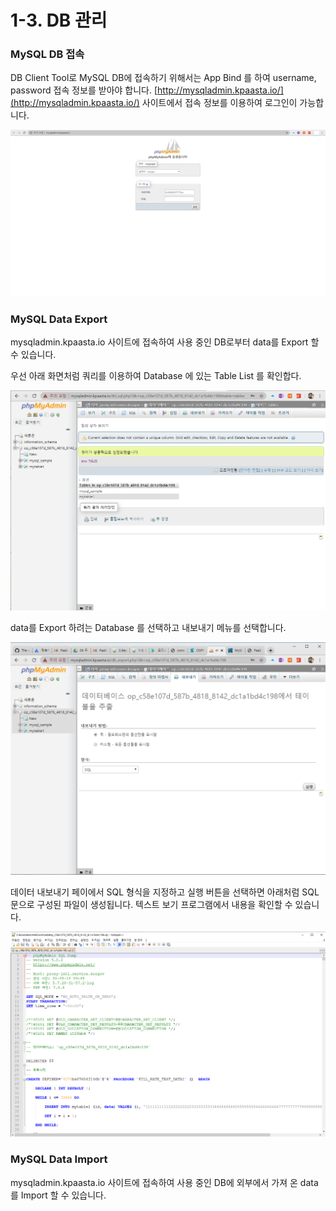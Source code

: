 # 1-3. DB 관리

### MySQL DB 접속    

DB Client Tool로 MySQL DB에 접속하기 위해서는 App Bind 를 하여 username, password 접속 정보를 받아야 합니다. [http://mysqladmin.kpaasta.io/](http://mysqladmin.kpaasta.io/) 사이트에서 접속 정보를 이용하여 로그인이 가능합니다.

![](../.gitbook/assets/mysql_-_dbclient_%20%282%29.png)

### MySQL Data Export

mysqladmin.kpaasta.io 사이트에 접속하여 사용 중인 DB로부터 data를 Export 할 수 있습니다.

우선 아래 화면처럼 쿼리를 이용하여 Database 에 있는 Table List 를 확인합다.

![](../.gitbook/assets/showtables.png)

data를 Export 하려는 Database 를 선택하고 내보내기 메뉴를 선택합니다.

![](../.gitbook/assets/export_tables_1.png)

데이터 내보내기 페이에서 SQL 형식을 지정하고 실행 버튼을 선택하면 아래처럼 SQL 문으로 구성된 파일이 생성됩니다. 텍스트 보기 프로그램에서 내용을 확인할 수 있습니다.

![](../.gitbook/assets/export_tables_2.png)



### MySQL Data Import

mysqladmin.kpaasta.io 사이트에 접속하여 사용 중인 DB에 외부에서 가져 온  data를 Import 할 수 있습니다. 







